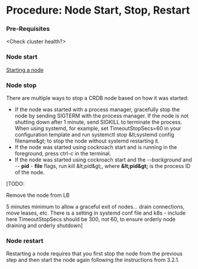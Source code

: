 
# Procedure: Node Start, Stop, Restart

### Pre-Requisites

<Check cluster health?>

### Node start

[Starting a node](https://www.cockroachlabs.com/docs/stable/cockroach-start.html)

### Node stop

There are multiple ways to stop a CRDB node based on how it was started:

- If the node was started with a process manager, gracefully stop the node by sending SIGTERM with the process manager. If the node is not shutting down after 1 minute, send SIGKILL to terminate the process. When using systemd, for example, set TimeoutStopSecs=60 in your configuration template and run systemctl stop \&lt;systemd config filename\&gt; to stop the node without systemd restarting it.
- If the node was started using cockroach start and is running in the foreground, press ctrl-c in the terminal.
- If the node was started using cockroach start and the _--background_ and -- **pid** - **file** flags, run kill \&lt;pid\&gt;, where **\&lt;pid\&gt;** is the process ID of the node.

[TODO:

Remove the node from LB

5 minutes minimum to allow a graceful exit of nodes… drain connections, move leases, etc.
 There is a setting in systemd conf file and k8s - include here
 TimeoutStopSecs should be 300, not 60, to ensure orderly node draining and orderly shutdown]

### Node restart

Restarting a node requires that you first stop the node from the previous step and then start the node again following the instructions from 3.2.1.

